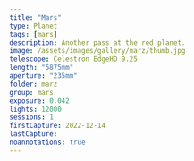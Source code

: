 ```yaml
---
title: "Mars"
type: Planet
tags: [mars]
description: Another pass at the red planet.
image: /assets/images/gallery/marz/thumb.jpg
telescope: Celestron EdgeHD 9.25
length: "5875mm"
aperture: "235mm"
folder: marz
group: mars
exposure: 0.042
lights: 12000
sessions: 1
firstCapture: 2022-12-14 
lastCapture:
noannotations: true
---
```

